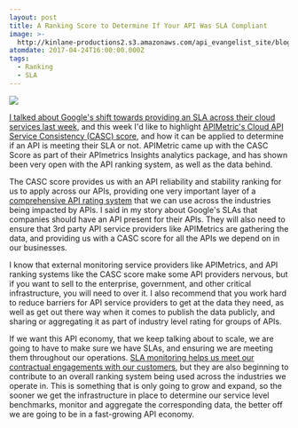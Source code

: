```yaml
---
layout: post
title: A Ranking Score to Determine If Your API Was SLA Compliant
image: >-
  http://kinlane-productions2.s3.amazonaws.com/api_evangelist_site/blog/apimetrics_casc_score.png
atomdate: 2017-04-24T16:00:00.000Z
tags:
  - Ranking
  - SLA
---
```

[![](http://kinlane-productions2.s3.amazonaws.com/api_evangelist_site/blog/apimetrics_casc_score.png)](http://apimetrics.io/2017/04/21/casc-score/)

[I talked about Google's shift towards providing an SLA across their cloud services last week](http://apievangelist.com/2017/04/21/the-sla-is-becoming-standard-across-google-apis/), and this week I'd like to highlight [APIMetric's Cloud API Service Consistency (CASC) score](http://apimetrics.io/2017/04/21/casc-score/), and how it can be applied to determine if an API is meeting their SLA or not. APIMetric came up with the CASC Score as part of their APImetrics Insights analytics package, and has shown been very open with the API ranking system, as well as the data behind.

The CASC score provides us with an API reliability and stability ranking for us to apply across our APIs, providing one very important layer of a [comprehensive API rating system](http://apievangelist.com/2015/10/31/how-are-we-going-to-create-the-standard-and-poors-and-moodys-for-the-api-economy/) that we can use across the industries being impacted by APIs. I said in my story about Google's SLAs that companies should have an API present for their APIs. They will also need to ensure that 3rd party API service providers like APIMetrics are gathering the data, and providing us with a CASC score for all the APIs we depend on in our businesses. 

I know that external monitoring service providers like APIMetrics, and API ranking systems like the CASC score make some API providers nervous, but if you want to sell to the enterprise, government, and other critical infrastructure, you will need to over it. I also recommend that you work hard to reduce barriers for API service providers to get at the data they need, as well as get out there way when it comes to publish the data publicly, and sharing or aggregating it as part of industry level rating for groups of APIs.

If we want this API economy, that we keep talking about to scale, we are going to have to make sure we have SLAs, and ensuring we are meeting them throughout our operations. [SLA monitoring helps us meet our contractual engagements with our customers](http://apimetrics.io/sla-monitoring/), but they are also beginning to contribute to an overall ranking system being used across the industries we operate in. This is something that is only going to grow and expand, so the sooner we get the infrastructure in place to determine our service level benchmarks, monitor and aggregate the corresponding data, the better off we are going to be in a fast-growing API economy.